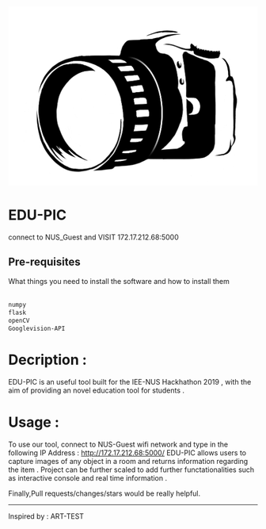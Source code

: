 ![](flasksite/static/img/cam.png)

# EDU-PIC

 connect to NUS_Guest and VISIT 172.17.212.68:5000



## Pre-requisites

What things you need to install the software and how to install them

```

numpy
flask
openCV
Googlevision-API

```



# Decription :

EDU-PIC is an useful tool built for the IEE-NUS Hackhathon 2019 , with the aim of providing an novel education tool for students .

# Usage : 
To use our tool, connect to NUS-Guest wifi network and type in the following IP Address : http://172.17.212.68:5000/ 
EDU-PIC allows users to capture images of any object in a room and returns information regarding the item .
Project can be further scaled to add further functationalities such as interactive console and real time information .



Finally,Pull requests/changes/stars would be really helpful.
________________________________________________________________________________________________________________________

Inspired by : ART-TEST
